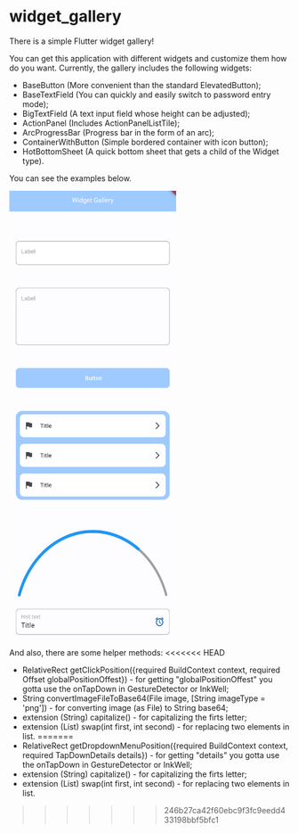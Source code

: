 # widget_gallery

There is a simple Flutter widget gallery!

You can get this application with different widgets and customize them how do you want.
Currently, the gallery includes the following widgets: 
- BaseButton (More convenient than the standard ElevatedButton);
- BaseTextField (You can quickly and easily switch to password entry mode); 
- BigTextField (A text input field whose height can be adjusted); 
- ActionPanel (Includes ActionPanelListTile);
- ArcProgressBar (Progress bar in the form of an arc);
- ContainerWithButton (Simple bordered container with icon button);
- HotBottomSheet (A quick bottom sheet that gets a child of the Widget type).

You can see the examples below.

<img src="example.png" width="300" height="600">  <img src="example_2.png" width="300" height="200">

And also, there are some helper methods:
<<<<<<< HEAD
- RelativeRect getClickPosition({required BuildContext context, required Offset globalPositionOffest}) - for getting  "globalPositionOffest" you gotta use the onTapDown in GestureDetector or InkWell;
- String convertImageFileToBase64(File image, [String imageType = 'png']) - for converting image (as File) to String base64;
- extension (String) capitalize() - for capitalizing the firts letter;
- extension (List) swap(int first, int second) - for replacing two elements in list.
=======
- RelativeRect getDropdownMenuPosition({required BuildContext context, required TapDownDetails details}) - for getting  "details" you gotta use the onTapDown in GestureDetector or InkWell;
- extension (String) capitalize() - for capitalizing the firts letter;
- extension (List) swap(int first, int second) - for replacing two elements in list.
>>>>>>> 246b27ca42f60ebc9f3fc9eedd433198bbf5bfc1
